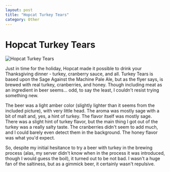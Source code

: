 ```yaml
---
layout: post
title: "Hopcat Turkey Tears"
category: Other
---
```


Hopcat Turkey Tears
===================

![Hopcat Turkey Tears](http://www.yeastboundanddown.com/wp-content/uploads/2010/11/wpid-IMG_20101124_184623.jpg "Hopcat Turkey Tears")

Just in time for the holiday, Hopcat made it possible to drink your Thanksgiving dinner - turkey, cranberry sauce, and all. Turkey Tears is based upon the Sage Against the Machine Pale Ale, but as the flyer says, is brewed with real turkey, cranberries, and honey. Though including meat as an ingredient in beer seems... odd, to say the least, I couldn't resist trying something new.

The beer was a light amber color (slightly lighter than it seems from the included picture), with very little head. The aroma was mostly sage with a bit of malt and, yes, a hint of turkey. The flavor itself was mostly sage. There was a slight hint of turkey flavor, but the main thing I got out of the turkey was a really salty taste. The cranberries didn't seem to add much, and I could barely even detect them in the background. The honey flavor was what you'd expect.

So, despite my initial hesitance to try a beer with turkey in the brewing process (alas, my server didn't know when in the process it was introduced, though I would guess the boil), it turned out to be not bad. I wasn't a huge fan of the saltiness, but as a gimmick beer, it certainly wasn't repulsive.